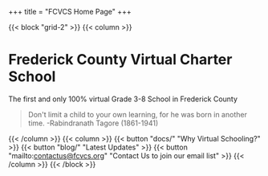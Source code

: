 +++
title = "FCVCS Home Page"
+++

{{< block "grid-2" >}}
{{< column >}}

# Frederick County Virtual Charter School
The first and only 100% virtual Grade 3-8 School in Frederick County

> Don't limit a child to your own learning, for he was born in another time.
> -Rabindranath Tagore (1861-1941)

{{< /column >}}
{{< column >}}
{{< button "docs/" "Why Virtual Schooling?" >}}
{{< button "blog/" "Latest Updates" >}}
{{< button "mailto:contactus@fcvcs.org" "Contact Us to join our email list" >}}
{{< /column >}}
{{< /block >}}
